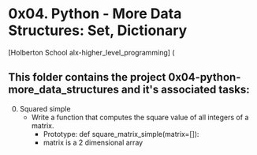 # 0x04. Python - More Data Structures: Set, Dictionary
[Holberton School alx-higher_level_programming] (
## This folder contains the project 0x04-python-more_data_structures and it's associated tasks:
0. Squared simple
	* Write a function that computes the square value of all integers of a matrix.
		* Prototype: def square_matrix_simple(matrix=[]):
		* matrix is a 2 dimensional array
